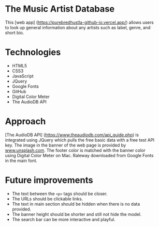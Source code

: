# The Music Artist Database 

This [web app] (https://purebredhustla-github-io.vercel.app/) allows users to look up general information about any artists such as label, genre, and short bio.

# Technologies

- HTML5
- CSS3
- JavaScript
- JQuery
- Google Fonts
- GitHub
- Digital Color Meter
- The AudioDB API

# Approach

[The AudioDB API] (https://www.theaudiodb.com/api_guide.php) is integrated using JQuery which pulls the free basic data with a free test API key. The image in the banner of the web page is provided by www.unsplash.com. The footer color is matched with the banner color using Digital Color Meter on Mac. Raleway downloaded from Google Fonts in the main font.

# Future improvements

- The text between the ```<p>``` tags should be closer.
- The URLs should be clickable links.
- The text in main section should be hidden when there is no data provided.
- The banner height should be shorter and still not hide the model.
- The search bar can be more interactive and playful.
